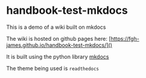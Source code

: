 # handbook-test-mkdocs

This is a demo of a wiki built on mkdocs

The wiki is hosted on github pages here: [https://fgh-james.github.io/handbook-test-mkdocs/]()

It is built using the python library [mkdocs](https://www.mkdocs.org/)

The theme being used is `readthedocs`
